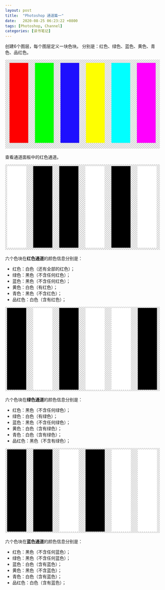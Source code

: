 ```yaml
---
layout: post
title:  "Photoshop 通道篇一"
date:   2020-08-25 06:23:22 +0800
tags: [Photoshop, Channel]
categories: [读书笔记]
---
```


创建6个图层，每个图层定义一块色块。 分别是：红色、绿色、蓝色、黄色、青色、品红色。


![PS 001](/assets/uploads/2020/08/ps001.jpg)


查看通道面板中的红色通道。

![PS 002](/assets/uploads/2020/08/ps002.jpg)

六个色块在**红色通道**的颜色信息分别是：   

- 红色：白色（还有全部的红色）；
- 绿色：黑色（不含任何红色）；
- 蓝色：黑色（不含任何红色）；
- 黄色：白色（有红色）；
- 青色：黑色（不含红色）；
- 品红色：白色（含有红色）；


![PS 003](/assets/uploads/2020/08/ps003.jpg)


六个色块在**绿色通道**的颜色信息分别是：   

- 红色：黑色（不含任何绿色）；
- 绿色：白色（有绿色）；
- 蓝色：黑色（不含任何绿色）；
- 黄色：白色（含有绿色）；
- 青色：白色（含有绿色）；
- 品红色：黑色（不含有绿色）；


![PS 004](/assets/uploads/2020/08/ps004.jpg)


六个色块在**蓝色通道**的颜色信息分别是：   

- 红色：黑色（不含任何蓝色）；
- 绿色：黑色（不含任何蓝色）；
- 蓝色：白色（含有蓝色）；
- 黄色：黑色（不含蓝色）；
- 青色：白色（含有蓝色）；
- 品红色：白色（含有蓝色）；

